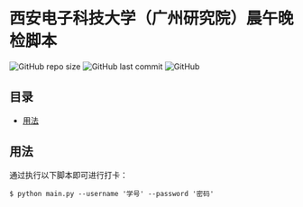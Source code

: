 # 西安电子科技大学（广州研究院）晨午晚检脚本

![GitHub repo size](https://img.shields.io/github/repo-size/xiaojianzhong/xdu-dailyup)
![GitHub last commit](https://img.shields.io/github/last-commit/xiaojianzhong/xdu-dailyup)
![GitHub](https://img.shields.io/github/license/xiaojianzhong/xdu-dailyup)

## 目录

- [用法](#usages)

## <a name="usages"></a> 用法

通过执行以下脚本即可进行打卡：

```shell
$ python main.py --username '学号' --password '密码'
```
